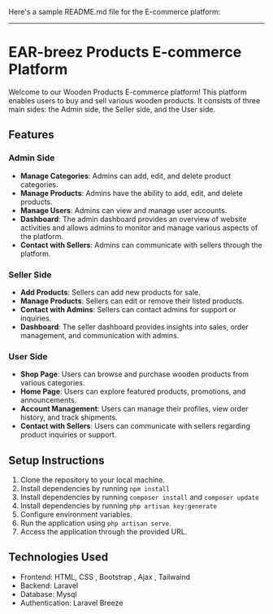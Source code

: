 Here's a sample README.md file for the E-commerce platform:

---

# EAR-breez Products E-commerce Platform

Welcome to our Wooden Products E-commerce platform! This platform enables users to buy and sell various wooden products. It consists of three main sides: the Admin side, the Seller side, and the User side.

## Features

### Admin Side

- **Manage Categories**: Admins can add, edit, and delete product categories.
- **Manage Products**: Admins have the ability to add, edit, and delete products.
- **Manage Users**: Admins can view and manage user accounts.
- **Dashboard**: The admin dashboard provides an overview of website activities and allows admins to monitor and manage various aspects of the platform.
- **Contact with Sellers**: Admins can communicate with sellers through the platform.

### Seller Side

- **Add Products**: Sellers can add new products for sale.
- **Manage Products**: Sellers can edit or remove their listed products.
- **Contact with Admins**: Sellers can contact admins for support or inquiries.
- **Dashboard**: The seller dashboard provides insights into sales, order management, and communication with admins.

### User Side

- **Shop Page**: Users can browse and purchase wooden products from various categories.
- **Home Page**: Users can explore featured products, promotions, and announcements.
- **Account Management**: Users can manage their profiles, view order history, and track shipments.
- **Contact with Sellers**: Users can communicate with sellers regarding product inquiries or support.

## Setup Instructions

1. Clone the repository to your local machine.
2. Install dependencies by running `npm install`
3. Install dependencies by running `composer install` and `composer update`
4. Install dependencies by running `php artisan key:generate `
5. Configure environment variables.
6. Run the application using `php artisan serve`.
7. Access the application through the provided URL.

## Technologies Used

- Frontend:  HTML, CSS , Bootstrap , Ajax , Tailwaind
- Backend: Laravel
- Database: Mysql
- Authentication: Laravel Breeze

